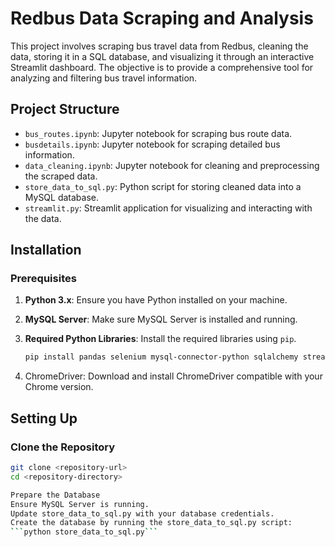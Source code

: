 # Redbus Data Scraping and Analysis

This project involves scraping bus travel data from Redbus, cleaning the data, storing it in a SQL database, and visualizing it through an interactive Streamlit dashboard. The objective is to provide a comprehensive tool for analyzing and filtering bus travel information.

## Project Structure

- `bus_routes.ipynb`: Jupyter notebook for scraping bus route data.
- `busdetails.ipynb`: Jupyter notebook for scraping detailed bus information.
- `data_cleaning.ipynb`: Jupyter notebook for cleaning and preprocessing the scraped data.
- `store_data_to_sql.py`: Python script for storing cleaned data into a MySQL database.
- `streamlit.py`: Streamlit application for visualizing and interacting with the data.

## Installation

### Prerequisites

1. **Python 3.x**: Ensure you have Python installed on your machine.
2. **MySQL Server**: Make sure MySQL Server is installed and running.
3. **Required Python Libraries**: Install the required libraries using `pip`.

   ```bash
   pip install pandas selenium mysql-connector-python sqlalchemy streamlit pillow

4. ChromeDriver: Download and install ChromeDriver compatible with your Chrome version.


## Setting Up

### Clone the Repository

```bash
git clone <repository-url>
cd <repository-directory>

Prepare the Database
Ensure MySQL Server is running.
Update store_data_to_sql.py with your database credentials.
Create the database by running the store_data_to_sql.py script:
```python store_data_to_sql.py```